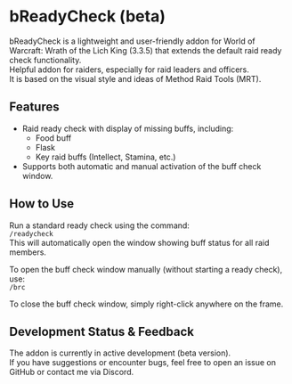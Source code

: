 # **bReadyCheck (beta)**  
bReadyCheck is a lightweight and user-friendly addon for World of Warcraft: Wrath of the Lich King (3.3.5) that extends the default raid ready check functionality.  
Helpful addon for raiders, especially for raid leaders and officers.  
It is based on the visual style and ideas of Method Raid Tools (MRT).  
  
## **Features**  
- Raid ready check with display of missing buffs, including:
  - Food buff  
  - Flask  
  - Key raid buffs (Intellect, Stamina, etc.)
- Supports both automatic and manual activation of the buff check window.  
  
## **How to Use**  
Run a standard ready check using the command:  
`/readycheck`  
This will automatically open the window showing buff status for all raid members.  
  
To open the buff check window manually (without starting a ready check), use:  
`/brc`  

To close the buff check window, simply right-click anywhere on the frame.  
  
## **Development Status & Feedback**   
The addon is currently in active development (beta version).  
If you have suggestions or encounter bugs, feel free to open an issue on GitHub or contact me via Discord.  
